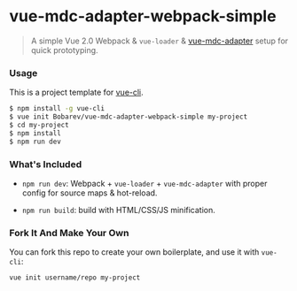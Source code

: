 # vue-mdc-adapter-webpack-simple

> A simple Vue 2.0 Webpack & `vue-loader` & [vue-mdc-adapter](https://github.com/stasson/vue-mdc-adapter) setup for quick prototyping.

### Usage

This is a project template for [vue-cli](https://github.com/vuejs/vue-cli).

``` bash
$ npm install -g vue-cli
$ vue init Bobarev/vue-mdc-adapter-webpack-simple my-project
$ cd my-project
$ npm install
$ npm run dev
```

### What's Included

- `npm run dev`: Webpack + `vue-loader` + `vue-mdc-adapter` with proper config for source maps & hot-reload.

- `npm run build`: build with HTML/CSS/JS minification.

### Fork It And Make Your Own

You can fork this repo to create your own boilerplate, and use it with `vue-cli`:

``` bash
vue init username/repo my-project
```
